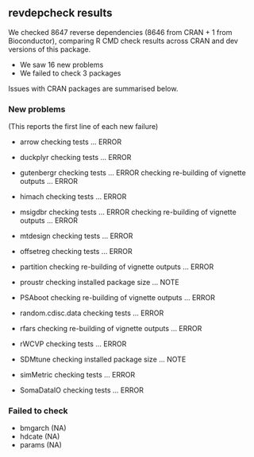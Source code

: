 ## revdepcheck results

We checked 8647 reverse dependencies (8646 from CRAN + 1 from Bioconductor), comparing R CMD check results across CRAN and dev versions of this package.

 * We saw 16 new problems
 * We failed to check 3 packages

Issues with CRAN packages are summarised below.

### New problems
(This reports the first line of each new failure)

* arrow
  checking tests ... ERROR

* duckplyr
  checking tests ... ERROR

* gutenbergr
  checking tests ... ERROR
  checking re-building of vignette outputs ... ERROR

* himach
  checking tests ... ERROR

* msigdbr
  checking tests ... ERROR
  checking re-building of vignette outputs ... ERROR

* mtdesign
  checking tests ... ERROR

* offsetreg
  checking tests ... ERROR

* partition
  checking re-building of vignette outputs ... ERROR

* proustr
  checking installed package size ... NOTE

* PSAboot
  checking re-building of vignette outputs ... ERROR

* random.cdisc.data
  checking tests ... ERROR

* rfars
  checking re-building of vignette outputs ... ERROR

* rWCVP
  checking tests ... ERROR

* SDMtune
  checking installed package size ... NOTE

* simMetric
  checking tests ... ERROR

* SomaDataIO
  checking tests ... ERROR

### Failed to check

* bmgarch (NA)
* hdcate  (NA)
* params  (NA)
